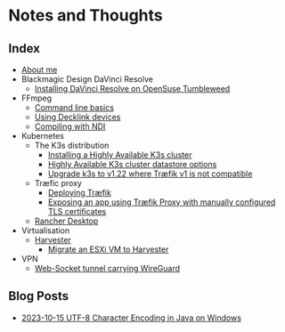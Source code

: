 # Notes and Thoughts

## Index

- [About me](about_me)
- Blackmagic Design DaVinci Resolve
  - [Installing DaVinci Resolve on OpenSuse Tumbleweed](BlackmagicDesign_DaVinciResolve/install_DaVinciResolve_on_OpenSuse_Tumbleweed)
- FFmpeg
  - [Command line basics](FFmpeg/command_line_basics)
  - [Using Decklink devices](FFmpeg/using_decklink_devices)
  - [Compiling with NDI](FFmpeg/compiling_with_NDI)
- Kubernetes
  - The K3s distribution
    - [Installing a Highly Available K3s cluster](kubernetes/k3s/deploying_ha_cluster)
    - [Highly Available K3s cluster datastore options](kubernetes/k3s/cluster_database_options)
    - [Upgrade k3s to v1.22 where Træfik v1 is not compatible](kubernetes/k3s/upgrading_k3s_to_1.22+)
  - Træfic proxy
    - [Deploying Træfik](kubernetes/traefik/traefik_deployment_and_patching)
    - [Exposing an app using Træfik Proxy with manually configured TLS certificates](kubernetes/traefik/traefik_with_manual_certificates)
  - [Rancher Desktop](kubernetes/rancher_desktop/index)
- Virtualisation
  - [Harvester](virtualisation/harvester/index)
    - [Migrate an ESXi VM to Harvester](virtualisation/harvester/migrate_esxi_to_harvester)
- VPN
  - [Web-Socket tunnel carrying WireGuard](VPN/wstunnel_wireguard)

## Blog Posts

- [2023-10-15 UTF-8 Character Encoding in Java on Windows](programming/java/utf8_character_encoding_windows/index)
